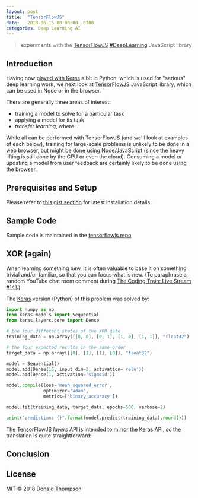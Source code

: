 ```yaml
---
layout: post
title:  "TensorFlowJS"
date:   2018-06-15 00:00:00 -0700
categories: Deep Learning AI
---
```


> experiments with the [TensorFlowJS](https://js.tensorflow.org) [#DeepLearning](https://twitter.com/search?q=%23DeepLearning) JavaScript library

## Introduction

Having now [played with Keras](https://witt3rd.github.io/deep/learning/ai/2018/06/13/keras.html) a bit in Python, which is used for "serious" deep learning work, we next look at [TensorFlowJS](https://js.tensorflow.org) JavaScript library, which can be used in Node or in the browser.

There are generally three areas of interest:

- training a model to solve for a particular task
- applying a model for its task
- _transfer learning_, where ...

While all can be performed with TensorFlowJS (and we'll look at examples of each below), training for large-scale problems is unlikely to be done in a web browser, but might be done using Node/JavaScript (since the heavy lifting is still done by the GPU or even the cloud). Consuming a model or updating a model from user feedback are certainly likely to be done using the browser.

## Prerequisites and Setup

Please refer to [this gist section](https://gist.github.com/witt3rd/567d1e52f1e2da4f45ed72e436dc4576#tensorflowjs) for latest installation details.

## Sample Code

Sample code is maintained in the [tensorflowjs repo](https://github.com/witt3rd/tensorflowjs)

## XOR (again)

When learning something new, it is often valuable to base it on something trivial and/or familiar, so that you can focus what is new. (To paraphrase a random YouTube chat room comment during [The Coding Train: Live Stream #141](https://www.youtube.com/watch?v=_wC4sn5qKQw).)

The [Keras](https://github.com/witt3rd/keras/tree/master/xor_keras) version (Python) of this problem was solved by:

```python
import numpy as np
from keras.models import Sequential
from keras.layers.core import Dense

# the four different states of the XOR gate
training_data = np.array([[0, 0], [0, 1], [1, 0], [1, 1]], "float32")

# the four expected results in the same order
target_data = np.array([[0], [1], [1], [0]], "float32")

model = Sequential()
model.add(Dense(16, input_dim=2, activation='relu'))
model.add(Dense(1, activation='sigmoid'))

model.compile(loss='mean_squared_error',
              optimizer='adam',
              metrics=['binary_accuracy'])

model.fit(training_data, target_data, epochs=500, verbose=2)

print("prediction: {}".format(model.predict(training_data).round()))
```

The TensorFlowJS _layers_ API is intended to mirror the Keras API, so the translation is quite straightforward:

## Conclusion

## License

MIT &copy; 2018 [Donald Thompson](http://witt3rd.com)
